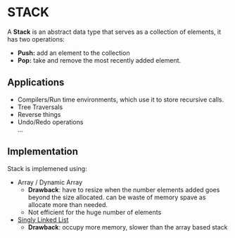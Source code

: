 # STACK

A **Stack** is an abstract data type that serves as a collection of elements, it has two operations:

* **Push:** add an element to the collection
* **Pop:** take and remove the most recently added element.

## Applications

* Compilers/Run time environments, which use it to store recursive calls.
* Tree Traversals
* Reverse things
* Undo/Redo operations <br />
...

## Implementation

Stack is implemened using:

* Array / Dynamic Array
  * **Drawback**: have to resize when the number elements added goes beyond the size allocated. can be waste of memory spave as allocate more than needed. 
  * Not efficient for the huge number of elements
* [Singly Linked List](../linked-list/singly-linked-list.ts)
  * **Drawback**: occupy more memory, slower than the array based stack
